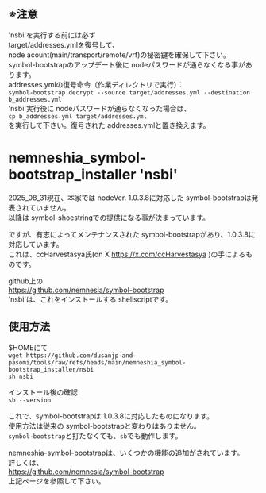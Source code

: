 ## ※注意  
'nsbi'を実行する前には必ず  
target/addresses.ymlを復号して、  
node acount(main/transport/remote/vrf)の秘密鍵を確保して下さい。  
symbol-bootstrapのアップデート後に nodeパスワードが通らなくなる事があります。  
addresses.ymlの復号命令（作業ディレクトリで実行）：  
`symbol-bootstrap decrypt --source target/addresses.yml --destination b_addresses.yml`  
'nsbi'実行後に nodeパスワードが通らなくなった場合は、  
`cp b_addresses.yml target/addresses.yml`  
を実行して下さい。復号された addresses.ymlと置き換えます。
  
# nemneshia_symbol-bootstrap_installer 'nsbi'

2025_08_31現在、本家では nodeVer. 1.0.3.8に対応した symbol-bootstrapは発表されていません。  
以降は symbol-shoestringでの提供になる事が決まっています。  

ですが、有志によってメンテナンスされた symbol-bootstrapがあり、1.0.3.8に対応しています。  
これは、ccHarvestasya氏(on X https://x.com/ccHarvestasya )の手によるものです。  

github上の  
https://github.com/nemnesia/symbol-bootstrap  
'nsbi'は、これをインストールする shellscriptです。 

## 使用方法
$HOMEにて  
`wget https://github.com/dusanjp-and-pasomi/tools/raw/refs/heads/main/nemneshia_symbol-bootstrap_installer/nsbi`  
`sh nsbi`  

インストール後の確認  
`sb --version`  

これで、symbol-bootstrapは 1.0.3.8に対応したものになります。  
使用方法は従来の symbol-bootstrapと変わりはありません。  
`symbol-bootstrap`と打たなくても、`sb`でも動作します。  

nemneshia-symbol-bootstrapは、いくつかの機能の追加がされています。  
詳しくは、    
https://github.com/nemnesia/symbol-bootstrap  
上記ページを参照して下さい。
